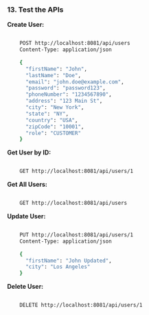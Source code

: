 ### **13\. Test the APIs**

**Create User:**

```Bash

    POST http://localhost:8081/api/users
    Content-Type: application/json
    
    {
      "firstName": "John",
      "lastName": "Doe",
      "email": "john.doe@example.com",
      "password": "password123",
      "phoneNumber": "1234567890",
      "address": "123 Main St",
      "city": "New York",
      "state": "NY",
      "country": "USA",
      "zipCode": "10001",
      "role": "CUSTOMER"
    }
```

**Get User by ID:**

```Bash

    GET http://localhost:8081/api/users/1
```

**Get All Users:**

```Bash

    GET http://localhost:8081/api/users
```

**Update User:**

```Bash

    PUT http://localhost:8081/api/users/1
    Content-Type: application/json
    
    {
      "firstName": "John Updated",
      "city": "Los Angeles"
    }
```

**Delete User:**

```Bash

    DELETE http://localhost:8081/api/users/1
```




